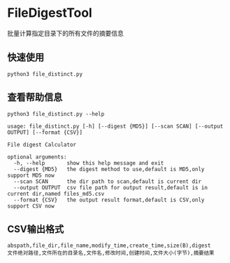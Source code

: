 # FileDigestTool

批量计算指定目录下的所有文件的摘要信息

## 快速使用

```shell
python3 file_distinct.py
```

## 查看帮助信息

```shell
python3 file_distinct.py --help
```

```text
usage: file_distinct.py [-h] [--digest {MD5}] [--scan SCAN] [--output OUTPUT] [--format {CSV}]

File digest Calculator

optional arguments:
  -h, --help       show this help message and exit
  --digest {MD5}   the digest method to use,default is MD5,only support MD5 now
  --scan SCAN      the dir path to scan,default is current dir
  --output OUTPUT  csv file path for output result,default is in current dir,named files_md5.csv
  --format {CSV}   the output result format,default is CSV,only support CSV now
```

## CSV输出格式

```text
abspath,file_dir,file_name,modify_time,create_time,size(B),digest
文件绝对路径,文件所在的目录名,文件名,修改时间,创建时间,文件大小(字节),摘要结果
```